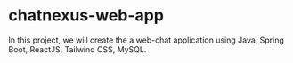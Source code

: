 # chatnexus-web-app
In this project, we will create the a web-chat application using Java, Spring Boot, ReactJS, Tailwind CSS, MySQL.

